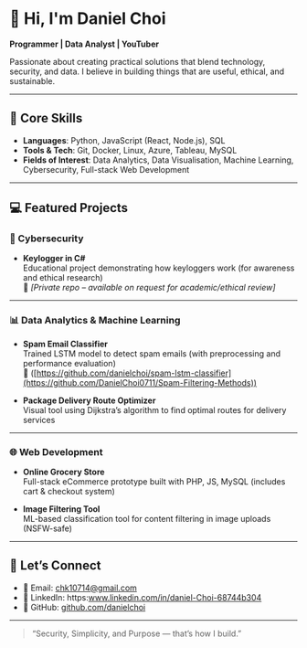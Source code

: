# 👋 Hi, I'm Daniel Choi  
**Programmer | Data Analyst | YouTuber**

Passionate about creating practical solutions that blend technology, security, and data. I believe in building things that are useful, ethical, and sustainable.

---

## 🧠 Core Skills  
- **Languages**: Python, JavaScript (React, Node.js), SQL  
- **Tools & Tech**: Git, Docker, Linux, Azure, Tableau, MySQL  
- **Fields of Interest**: Data Analytics, Data Visualisation, Machine Learning, Cybersecurity, Full-stack Web Development  

---

## 💻 Featured Projects

### 🔐 Cybersecurity
- **Keylogger in C#**  
  Educational project demonstrating how keyloggers work (for awareness and ethical research)  
  🔗 *[Private repo – available on request for academic/ethical review]*

---

### 📊 Data Analytics & Machine Learning
- **Spam Email Classifier**  
  Trained LSTM model to detect spam emails (with preprocessing and performance evaluation)  
  🔗 ([https://github.com/danielchoi/spam-lstm-classifier](https://github.com/DanielChoi0711/Spam-Filtering-Methods))

- **Package Delivery Route Optimizer**  
  Visual tool using Dijkstra’s algorithm to find optimal routes for delivery services

---

### 🌐 Web Development
- **Online Grocery Store**  
  Full-stack eCommerce prototype built with PHP, JS, MySQL (includes cart & checkout system)

- **Image Filtering Tool**  
  ML-based classification tool for content filtering in image uploads (NSFW-safe)

---


## 🤝 Let’s Connect  
- 📧 Email: chk10714@gmail.com 
- 💼 LinkedIn: https:www.linkedin.com/in/daniel-Choi-68744b304 
- 🧠 GitHub: [github.com/danielchoi](https://github.com/DanielChoi0711)

---

> “Security, Simplicity, and Purpose — that’s how I build.”
